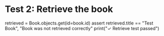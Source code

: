 # Test 2: Retrieve the book
retrieved = Book.objects.get(id=book.id)
assert retrieved.title == "Test Book", "Book was not retrieved correctly"
print("✓ Retrieve test passed")

